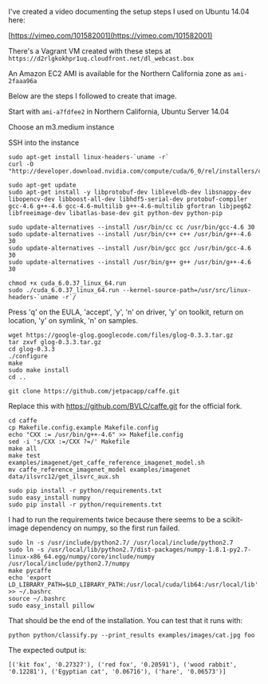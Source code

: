 I've created a video documenting the setup steps I used on Ubuntu 14.04 here:

[https://vimeo.com/101582001](https://vimeo.com/101582001)

There's a Vagrant VM created with these steps at `https://d2rlgkokhpr1uq.cloudfront.net/dl_webcast.box`

An Amazon EC2 AMI is available for the Northern California zone as `ami-2faaa96a`

Below are the steps I followed to create that image.

Start with `ami-a7fdfee2` in Northern California, Ubuntu Server 14.04

Choose an m3.medium instance

SSH into the instance

```shell
sudo apt-get install linux-headers-`uname -r`
curl -O "http://developer.download.nvidia.com/compute/cuda/6_0/rel/installers/cuda_6.0.37_linux_64.run"

sudo apt-get update
sudo apt-get install -y libprotobuf-dev libleveldb-dev libsnappy-dev libopencv-dev libboost-all-dev libhdf5-serial-dev protobuf-compiler gcc-4.6 g++-4.6 gcc-4.6-multilib g++-4.6-multilib gfortran libjpeg62 libfreeimage-dev libatlas-base-dev git python-dev python-pip

sudo update-alternatives --install /usr/bin/cc cc /usr/bin/gcc-4.6 30
sudo update-alternatives --install /usr/bin/c++ c++ /usr/bin/g++-4.6 30
sudo update-alternatives --install /usr/bin/gcc gcc /usr/bin/gcc-4.6 30
sudo update-alternatives --install /usr/bin/g++ g++ /usr/bin/g++-4.6 30

chmod +x cuda_6.0.37_linux_64.run
sudo ./cuda_6.0.37_linux_64.run --kernel-source-path=/usr/src/linux-headers-`uname -r`/
```
Press 'q' on the EULA, 'accept', 'y', 'n' on driver, 'y' on toolkit, return on location, 'y' on symlink, 'n' on samples.

```shell
wget https://google-glog.googlecode.com/files/glog-0.3.3.tar.gz
tar zxvf glog-0.3.3.tar.gz
cd glog-0.3.3
./configure
make
sudo make install
cd ..

git clone https://github.com/jetpacapp/caffe.git
```
Replace this with https://github.com/BVLC/caffe.git for the official fork.

```shell
cd caffe
cp Makefile.config.example Makefile.config
echo "CXX := /usr/bin/g++-4.6" >> Makefile.config
sed -i 's/CXX :=/CXX ?=/' Makefile
make all
make test
examples/imagenet/get_caffe_reference_imagenet_model.sh
mv caffe_reference_imagenet_model examples/imagenet
data/ilsvrc12/get_ilsvrc_aux.sh

sudo pip install -r python/requirements.txt
sudo easy_install numpy
sudo pip install -r python/requirements.txt
```

I had to run the requirements twice because there seems to be a scikit-image dependency on numpy, so the first run failed.

```shell
sudo ln -s /usr/include/python2.7/ /usr/local/include/python2.7
sudo ln -s /usr/local/lib/python2.7/dist-packages/numpy-1.8.1-py2.7-linux-x86_64.egg/numpy/core/include/numpy /usr/local/include/python2.7/numpy
make pycaffe
echo 'export LD_LIBRARY_PATH=$LD_LIBRARY_PATH:/usr/local/cuda/lib64:/usr/local/lib' >> ~/.bashrc
source ~/.bashrc
sudo easy_install pillow
```

That should be the end of the installation. You can test that it runs with:
```shell
python python/classify.py --print_results examples/images/cat.jpg foo
```

The expected output is:
```shell
[('kit fox', '0.27327'), ('red fox', '0.20591'), ('wood rabbit', '0.12281'), ('Egyptian cat', '0.06716'), ('hare', '0.06573')]
```